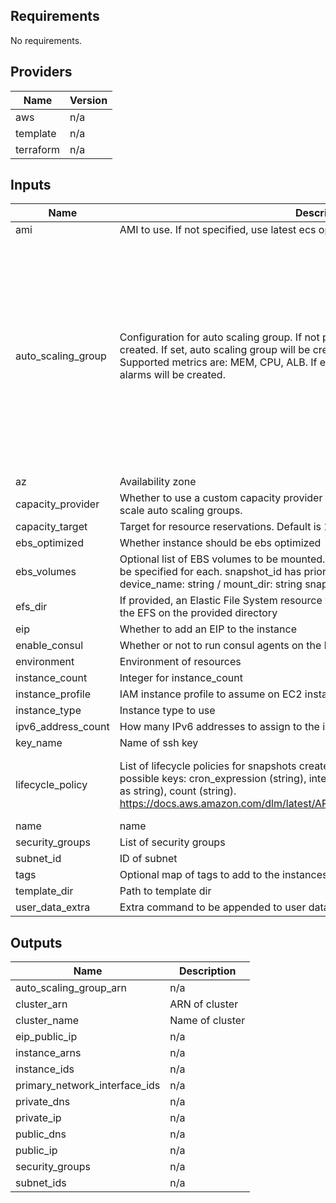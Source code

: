 ## Requirements

No requirements.

## Providers

| Name | Version |
|------|---------|
| aws | n/a |
| template | n/a |
| terraform | n/a |

## Inputs

| Name | Description | Type | Default | Required |
|------|-------------|------|---------|:--------:|
| ami | AMI to use. If not specified, use latest ecs optimized AMI for instance type. | `string` | `null` | no |
| auto\_scaling\_group | Configuration for auto scaling group. If not provided, no auto scaling group will be created. If set, auto scaling group will be created instead of regular EC2 instances. Supported metrics are: MEM, CPU, ALB. If ecs\_managed is true, no policies and alarms will be created. | <pre>object({<br>    desired_capacity = number<br>    min_size         = number<br>    max_size         = number<br>    target_groups    = list(string)<br>    policies = object({<br>      up = list(object({<br>        metric    = string<br>        threshold = number<br>        cooldown  = number<br>      }))<br>      down = list(object({<br>        metric    = string<br>        threshold = number<br>        cooldown  = number<br>      }))<br>    })<br>  })</pre> | `null` | no |
| az | Availability zone | `string` | n/a | yes |
| capacity\_provider | Whether to use a custom capacity provider or EC2. Custom capacity provider will scale auto scaling groups. | `bool` | `false` | no |
| capacity\_target | Target for resource reservations. Default is 100 | `number` | `100` | no |
| ebs\_optimized | Whether instance should be ebs optimized | `bool` | `false` | no |
| ebs\_volumes | Optional list of EBS volumes to be mounted. Either snapshot\_id or size / type have to be specified for each. snapshot\_id has priority if both are specified. Input parameters: device\_name: string / mount\_dir: string snapshot\_id: string / size: number / type: string | `list(map(any))` | `null` | no |
| efs\_dir | If provided, an Elastic File System resource will be created and all instances will mount the EFS on the provided directory | `string` | `""` | no |
| eip | Whether to add an EIP to the instance | `bool` | `false` | no |
| enable\_consul | Whether or not to run consul agents on the host instances | `bool` | `false` | no |
| environment | Environment of resources | `string` | n/a | yes |
| instance\_count | Integer for instance\_count | `any` | n/a | yes |
| instance\_profile | IAM instance profile to assume on EC2 instances | `string` | `null` | no |
| instance\_type | Instance type to use | `string` | n/a | yes |
| ipv6\_address\_count | How many IPv6 addresses to assign to the instances of the cluster | `number` | `1` | no |
| key\_name | Name of ssh key | `string` | n/a | yes |
| lifecycle\_policy | List of lifecycle policies for snapshots created for the volume. Rule is map with possible keys: cron\_expression (string), interval (string), times (comma separated list as string), count (string). https://docs.aws.amazon.com/dlm/latest/APIReference/API_CreateLifecyclePolicy.html | <pre>list(object({<br>    name = string<br>    rule = map(string)<br>  }))</pre> | `[]` | no |
| name | name | `string` | n/a | yes |
| security\_groups | List of security groups | `list(string)` | n/a | yes |
| subnet\_id | ID of subnet | `string` | n/a | yes |
| tags | Optional map of tags to add to the instances | `map(any)` | `{}` | no |
| template\_dir | Path to template dir | `any` | n/a | yes |
| user\_data\_extra | Extra command to be appended to user data | `string` | `""` | no |

## Outputs

| Name | Description |
|------|-------------|
| auto\_scaling\_group\_arn | n/a |
| cluster\_arn | ARN of cluster |
| cluster\_name | Name of cluster |
| eip\_public\_ip | n/a |
| instance\_arns | n/a |
| instance\_ids | n/a |
| primary\_network\_interface\_ids | n/a |
| private\_dns | n/a |
| private\_ip | n/a |
| public\_dns | n/a |
| public\_ip | n/a |
| security\_groups | n/a |
| subnet\_ids | n/a |

